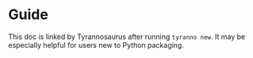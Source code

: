 # Guide

This doc is linked by Tyrannosaurus after running `tyranno new`.
It may be especially helpful for users new to Python packaging.
